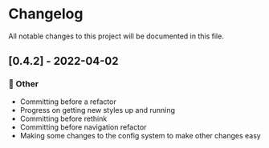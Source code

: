 # Changelog

All notable changes to this project will be documented in this file.

## [0.4.2] - 2022-04-02

### 💼 Other

- Committing before a refactor
- Progress on getting new styles up and running
- Committing before rethink
- Committing before navigation refactor
- Making some changes to the config system to make other changes easy

<!-- generated by git-cliff -->
